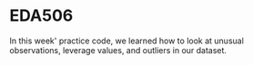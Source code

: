 # EDA506

In this week' practice code, we learned how to look at unusual observations, leverage values, and outliers in our dataset.
